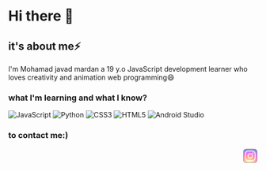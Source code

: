 # Hi there 👋
<h2>
  it's about me⚡
  </h2>
  <p> I'm Mohamad javad mardan a 19 y.o JavaScript development learner who loves creativity and animation web programming😄 </p>

<h3>what I'm learning and what I know?</h3>

![JavaScript](https://img.shields.io/badge/javascript-%23323330.svg?style=for-the-badge&logo=javascript&logoColor=%23F7DF1E) ![Python](https://img.shields.io/badge/python-3670A0?style=for-the-badge&logo=python&logoColor=ffdd54) ![CSS3](https://img.shields.io/badge/css3-%231572B6.svg?style=for-the-badge&logo=css3&logoColor=white) ![HTML5](https://img.shields.io/badge/html5-%23E34F26.svg?style=for-the-badge&logo=html5&logoColor=white) ![Android Studio](https://img.shields.io/badge/Android%20Studio-3DDC84.svg?style=for-the-badge&logo=android-studio&logoColor=white)

<h3>to contact me:)</h3>
<p align = "right">
 <a href="https://instagram.com/javad-mrdan">
    <img src="https://github.com/imrrobat/imrrobat/blob/main/images/instagram.png?raw=true" alt="github.com/HerrMardan">
</a>
  </p>
<!--
**HerrMardan/HerrMardan** is a ✨ _special_ ✨ repository because its `README.md` (this file) appears on your GitHub profile.

Here are some ideas to get you started:

- 🔭 I’m currently working on ...
- 🌱 I’m currently learning ...
- 👯 I’m looking to collaborate on ...
- 🤔 I’m looking for help with ...
- 💬 Ask me about ...
- 📫 How to reach me: ...
- 😄 Pronouns: ...
- ⚡ Fun fact: ...
-->
